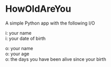 # HowOldAreYou

A simple Python app with the following I/O

i: your name<br>
i: your date of birth

o: your name<br>
o: your age<br>
o: the days you have been alive since your birth
